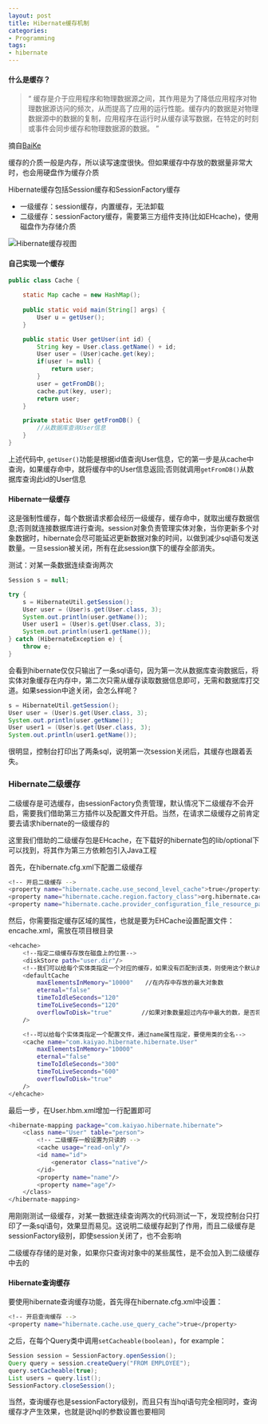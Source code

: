 ```yaml
---
layout: post
title: Hibernate缓存机制
categories:
- Programming
tags:
- hibernate
---
```


#### 什么是缓存？

> “
    缓存是介于应用程序和物理数据源之间，其作用是为了降低应用程序对物理数据源访问的频次，从而提高了应用的运行性能。缓存内的数据是对物理数据源中的数据的复制，应用程序在运行时从缓存读写数据，在特定的时刻或事件会同步缓存和物理数据源的数据。
”

摘自<a href = "http://baike.baidu.com/view/2273788.htm" target = "_blank">BaiKe</a>

缓存的介质一般是内存，所以读写速度很快。但如果缓存中存放的数据量非常大时，也会用硬盘作为缓存介质

Hibernate缓存包括Session缓存和SessionFactory缓存

- 一级缓存：session缓存，内置缓存，无法卸载
- 二级缓存：sessionFactory缓存，需要第三方组件支持(比如EHcache)，使用磁盘作为存储介质

![Hibernate缓存视图](https://raw.githubusercontent.com/su-kaiyao/record/master/others/imgs/hibernate%E7%BC%93%E5%AD%98%E6%9C%BA%E5%88%B6.png)

#### 自己实现一个缓存

```java
public class Cache {

    static Map cache = new HashMap();
    
    public static void main(String[] args) {
        User u = getUser();
    }

    public static User getUser(int id) {
        String key = User.class.getName() + id;
        User user = (User)cache.get(key);
        if(user != null) {
            return user;
        }
        user = getFromDB();
        cache.put(key, user);
        return user;
    }

    private static User getFromDB() {
        //从数据库查询User信息
    }
}
```

上述代码中, `getUser()`功能是根据id值查询User信息，它的第一步是从cache中查询，如果缓存命中，就将缓存中的User信息返回;否则就调用`getFromDB()`从数据库查询此id的User信息

#### Hibernate一级缓存

这是强制性缓存，每个数据请求都会经历一级缓存，缓存命中，就取出缓存数据信息;否则就连接数据库进行查询。session对象负责管理实体对象，当你更新多个对象数据时，hibernate会尽可能延迟更新数据对象的时间，以做到减少sql语句发送数量。一旦session被关闭，所有在此session旗下的缓存全部消失。

测试：对某一条数据连续查询两次

```java
Session s = null;

try {
    s = HibernateUtil.getSession();
    User user = (User)s.get(User.class, 3);
    System.out.println(user.getName());
    User user1 = (User)s.get(User.class, 3);
    System.out.println(user1.getName());
} catch (HibernateException e) {
    throw e;
}
```

会看到hibernate仅仅只输出了一条sql语句，因为第一次从数据库查询数据后，将实体对象缓存在内存中，第二次只需从缓存读取数据信息即可，无需和数据库打交道。如果session中途关闭，会怎么样呢？

```java
s = HibernateUtil.getSession();
User user = (User)s.get(User.class, 3);
System.out.println(user.getName());
User user1 = (User)s.get(User.class, 3);
System.out.println(user1.getName());
```

很明显，控制台打印出了两条sql，说明第一次session关闭后，其缓存也跟着丢失。

### Hibernate二级缓存

二级缓存是可选缓存，由sessionFactory负责管理，默认情况下二级缓存不会开启，需要我们借助第三方插件以及配置文件开启。当然，在请求二级缓存之前肯定要去请求hibernate的一级缓存的

这里我们借助的二级缓存包是EHcache，在下载好的hibernate包的lib/optional下可以找到，将其作为第三方依赖包引入Java工程

首先，在hibernate.cfg.xml下配置二级缓存

```bash
<!-- 开启二级缓存 -->
<property name="hibernate.cache.use_second_level_cache">true</property>
<property name="hibernate.cache.region.factory_class">org.hibernate.cache.ehcache.EhCacheRegionFactory</property>
<property name="hibernate.cache.provider_configuration_file_resource_path">ehcache.xml</property>
```

然后，你需要指定缓存区域的属性，也就是要为EHCache设置配置文件：encache.xml，需放在项目根目录

```bash
<ehcache>
    <!--指定二级缓存存放在磁盘上的位置-->
    <diskStore path="user.dir"/>
    <!--我们可以给每个实体类指定一个对应的缓存，如果没有匹配到该类，则使用这个默认的缓存配置-->
    <defaultCache
        maxElementsInMemory="10000"　　//在内存中存放的最大对象数
        eternal="false"
        timeToIdleSeconds="120"
        timeToLiveSeconds="120"
        overflowToDisk="true"　　　　　//如果对象数量超过内存中最大的数，是否将其保存到磁盘中，设置成true
    />

    <!--可以给每个实体类指定一个配置文件，通过name属性指定，要使用类的全名-->
    <cache name="com.kaiyao.hibernate.hibernate.User"
        maxElementsInMemory="10000"
        eternal="false"
        timeToIdleSeconds="300"
        timeToLiveSeconds="600"
        overflowToDisk="true"
    />
</ehcache>   
```

最后一步，在User.hbm.xml增加一行配置即可

```bash
<hibernate-mapping package="com.kaiyao.hibernate.hibernate">
    <class name="User" table="person">
        <!-- 二级缓存一般设置为只读的 -->
        <cache usage="read-only"/>
        <id name="id">
            <generator class="native"/>
        </id>
        <property name="name"/>
        <property name="age"/>
    </class>
</hibernate-mapping>
```

用刚刚测试一级缓存，对某一数据连续查询两次的代码测试一下，发现控制台只打印了一条sql语句，效果显而易见。这说明二级缓存起到了作用，而且二级缓存是sessionFactory级别，即使session关闭了，也不会影响

二级缓存存储的是对象，如果你只查询对象中的某些属性，是不会加入到二级缓存中去的

#### Hibernate查询缓存

要使用hibernate查询缓存功能，首先得在hibernate.cfg.xml中设置：

```bash
<!-- 开启查询缓存 -->
<property name="hibernate.cache.use_query_cache">true</property>
```

之后，在每个Query类中调用`setCacheable(boolean)`，for example： 

```java
Session session = SessionFactory.openSession();  
Query query = session.createQuery("FROM EMPLOYEE");  
query.setCacheable(true);  
List users = query.list();  
SessionFactory.closeSession();
```

当然，查询缓存也是sessionFactory级别，而且只有当hql语句完全相同时，查询缓存才产生效果，也就是说hql的参数设置也要相同
